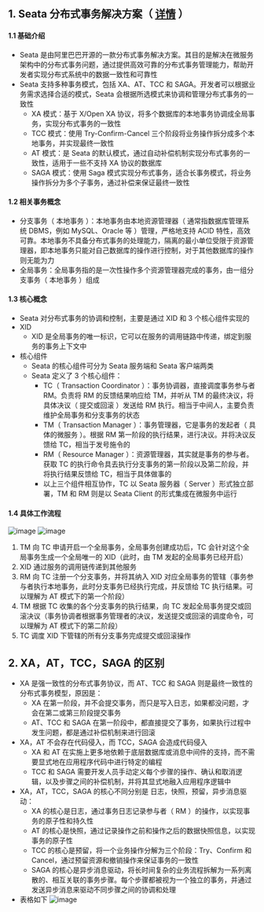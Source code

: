 ## 1. Seata 分布式事务解决方案（ [详情](https://www.zhihu.com/tardis/bd/art/437577902?source_id=1001) ）

#### 1.1 基础介绍

- Seata 是由阿里巴巴开源的一款分布式事务解决方案。其目的是解决在微服务架构中的分布式事务问题，通过提供高效可靠的分布式事务管理能力，帮助开发者实现分布式系统中的数据一致性和可靠性
- Seata 支持多种事务模式，包括 XA、AT、TCC 和 SAGA。开发者可以根据业务需求选择合适的模式，Seata 会根据所选模式来协调和管理分布式事务的一致性
  - XA 模式：基于 X/Open XA 协议，将多个数据库的本地事务协调成全局事务，实现分布式事务的一致性
  - TCC 模式：使用 Try-Confirm-Cancel 三个阶段将业务操作拆分成多个本地事务，并实现最终一致性
  - AT 模式：是 Seata 的默认模式，通过自动补偿机制实现分布式事务的一致性，适用于一些不支持 XA 协议的数据库
  - SAGA 模式：使用 Saga 模式实现分布式事务，适合长事务模式，将业务操作拆分为多个子事务，通过补偿来保证最终一致性

#### 1.2 相关事务概念

- 分支事务（ 本地事务 ）：本地事务由本地资源管理器（ 通常指数据库管理系统 DBMS，例如 MySQL、Oracle 等 ）管理，严格地支持 ACID 特性，高效可靠。本地事务不具备分布式事务的处理能力，隔离的最小单位受限于资源管理器，即本地事务只能对自己数据库的操作进行控制，对于其他数据库的操作则无能为力
- 全局事务：全局事务指的是一次性操作多个资源管理器完成的事务，由一组分支事务（ 本地事务 ）组成

#### 1.3 核心概念

- Seata 对分布式事务的协调和控制，主要是通过 XID 和 3 个核心组件实现的
- XID
  - XID 是全局事务的唯一标识，它可以在服务的调用链路中传递，绑定到服务的事务上下文中
- 核心组件
  - Seata 的核心组件可分为 Seata 服务端和 Seata 客户端两类
  - Seata 定义了 3 个核心组件：
    - TC（ Transaction Coordinator ）：事务协调器，直接调度事务参与者 RM。负责将 RM 的反馈结果响应给 TM，并听从 TM 的最终决议，将具体决议（ 提交或回滚 ）发送给 RM 执行。相当于中间人，主要负责维护全局事务和分支事务的状态
    - TM（ Transaction Manager ）：事务管理器，它是事务的发起者（ 具体的微服务 ）。根据 RM 第一阶段的执行结果，进行决议。并将决议反馈给 TC，相当于发号施令的
    - RM（ Resource Manager ）：资源管理器，其实就是事务的参与者。获取 TC 的执行命令具去执行分支事务的第一阶段以及第二阶段，并将执行结果反馈给 TC，相当于具体做事的
    - 以上三个组件相互协作，TC 以 Seata 服务器（ Server ）形式独立部署，TM 和 RM 则是以 Seata Client 的形式集成在微服务中运行

#### 1.4 具体工作流程

![image](https://img-blog.csdnimg.cn/289150bc2a7f4b2fb940e8a361473963.png)
![image](https://img-blog.csdnimg.cn/91ce701dbd8e42eba69d69da7b29952c.png)

1. TM 向 TC 申请开启一个全局事务，全局事务创建成功后，TC 会针对这个全局事务生成一个全局唯一的 XID（此时，由 TM 发起的全局事务已经开启）
2. XID 通过服务的调用链传递到其他服务
3. RM 向 TC 注册一个分支事务，并将其纳入 XID 对应全局事务的管辖（事务参与者执行本地事务，此时分支事务已经执行完成，并反馈给 TC 执行结果。可以理解为 AT 模式下的第一个阶段）
4. TM 根据 TC 收集的各个分支事务的执行结果，向 TC 发起全局事务提交或回滚决议（事务协调者根据事务管理者的决议，发送提交或回滚的调度命令，可以理解为 AT 模式下的第二阶段）
5. TC 调度 XID 下管辖的所有分支事务完成提交或回滚操作

## 2. XA，AT，TCC，SAGA 的区别

- XA 是强一致性的分布式事务协议，而 AT、TCC 和 SAGA 则是最终一致性的分布式事务模型，原因是：
  - XA 在第一阶段，并不会提交事务，而只是写入日志，如果都没问题，才会在第二或第三阶段提交事务
  - AT、TCC 和 SAGA 在第一阶段中，都直接提交了事务，如果执行过程中发生问题，都是通过补偿机制来进行回滚
- XA，AT 不会存在代码侵入，而 TCC，SAGA 会造成代码侵入
  - XA 和 AT 在实施上更多地依赖于底层数据库或消息中间件的支持，而不需要显式地在应用程序代码中进行特定的编程
  - TCC 和 SAGA 需要开发人员手动定义每个步骤的操作、确认和取消逻辑，以及步骤之间的补偿机制，并将其显式地融入应用程序逻辑中
- XA，AT，TCC，SAGA 的核心不同分别是 日志，快照，预留，异步消息驱动：
  - XA 的核心是日志，通过事务日志记录参与者（ RM ）的操作，以实现事务的原子性和持久性
  - AT 的核心是快照，通过记录操作之前和操作之后的数据快照信息，以实现事务的原子性
  - TCC 的核心是预留，将一个业务操作分解为三个阶段：Try、Confirm 和 Cancel，通过预留资源和撤销操作来保证事务的一致性
  - SAGA 的核心是异步消息驱动，将长时间复杂的业务流程拆解为一系列离散的、相互关联的事务步骤。每个步骤都被视为一个独立的事务，并通过发送异步消息来驱动不同步骤之间的协调和处理
- 表格如下
  ![image](https://img-blog.csdnimg.cn/33bb1a9c5db54e92af117c0688e6c7e1.png)
